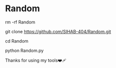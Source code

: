 # Random 
rm -rf Random 


git clone https://github.com/SIHAB-404/Random.git 


cd Random 


python Random.py 


Thanks for using my tools❤️‍🩹
